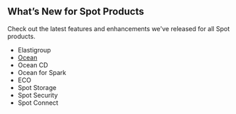 ## What’s New for Spot Products

Check out the latest features and enhancements we've released for all Spot products.

*  Elastigroup
*  [Ocean](https://docs.spot.io/ocean/release-notes/)
*  Ocean CD
*  Ocean for Spark
*  ECO
*  Spot Storage
*  Spot Security
*  Spot Connect

